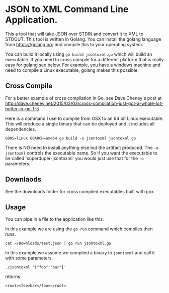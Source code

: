 # JSON to XML Command Line Application.


This a tool that will take JSON over STDIN and convert it to XML to STDOUT. This tool is written in Golang. You can install the golang language from https://golang.org and compile this to your operating system.


You can build it locally using `go build jsontoxml.go` which will build an executable. If you need to cross compile for a different platform that is really easy for golang see below. For example, you have a windows machine and need to compile a Linux executable, golang makes this possible.


## Cross Compile

For a better example of cross compilation in Go, see Dave Cheney's post at http://dave.cheney.net/2015/03/03/cross-compilation-just-got-a-whole-lot-better-in-go-1-5

Here is a command I use to compile from OSX to an 64 bit Linux executable. This will produce a single binary that can be deployed and it includes all dependencies. 

`GOOS=linux GOARCH=amd64 go build -o jsontoxml jsontoxml.go`

There is NO need to install anything else but the artifact produced. The `-o jsontoxml` controls the executable name. So if you want the executable to be called 'superduper-jsontoxml' you would just use that for the `-o` parameters.


## Downlaods

See the downloads folder for cross compiled executables built with gox.

## Usage

You can pipe in a file to the application  like this:

In this example we are using the `go run` command which compiles then runs.

`cat ~/Downloads/test.json | go run jsontoxml.go`

In this example we assume we compiled a binary to `jsontoxml` and call it with some parameters.

`./jsontoxml '{"foo":"bar"}'` 

returns

`<root><foo>bar</foo></root>`

